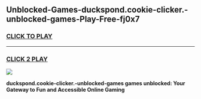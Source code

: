 
## Unblocked-Games-duckspond.cookie-clicker.-unblocked-games-Play-Free-fj0x7
<h3>
<a href="https://premium76.site?title=duckspond.cookie-clicker.-unblocked-games&ref=21A">CLICK TO PLAY</a></h3>
<hr>

<h3>
<a href="https://premium76.site?title=duckspond.cookie-clicker.-unblocked-games&ref=21A">CLICK 2 PLAY</a>
  
</h3>

<a href="https://premium76.site?title=duckspond.cookie-clicker.-unblocked-games&ref=21A"><img src="https://clearcache.store/games.png"></a>


**duckspond.cookie-clicker.-unblocked-games games unblocked: Your Gateway to Fun and Accessible Online Gaming**
